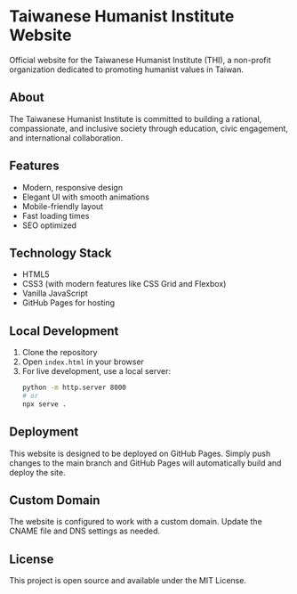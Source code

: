 # Taiwanese Humanist Institute Website

Official website for the Taiwanese Humanist Institute (THI), a non-profit organization dedicated to promoting humanist values in Taiwan.

## About

The Taiwanese Humanist Institute is committed to building a rational, compassionate, and inclusive society through education, civic engagement, and international collaboration.

## Features

- Modern, responsive design
- Elegant UI with smooth animations
- Mobile-friendly layout
- Fast loading times
- SEO optimized

## Technology Stack

- HTML5
- CSS3 (with modern features like CSS Grid and Flexbox)
- Vanilla JavaScript
- GitHub Pages for hosting

## Local Development

1. Clone the repository
2. Open `index.html` in your browser
3. For live development, use a local server:
   ```bash
   python -m http.server 8000
   # or
   npx serve .
   ```

## Deployment

This website is designed to be deployed on GitHub Pages. Simply push changes to the main branch and GitHub Pages will automatically build and deploy the site.

## Custom Domain

The website is configured to work with a custom domain. Update the CNAME file and DNS settings as needed.

## License

This project is open source and available under the MIT License.
